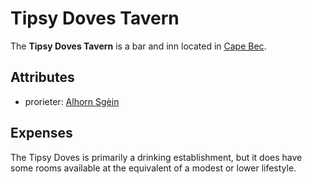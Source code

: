 # Tipsy Doves Tavern

The **Tipsy Doves Tavern** is a bar and inn located in [Cape Bec](../).

## Attributes

- prorieter: [Alhorn Sgèin](../../citizenry/alhorn-sgein)

## Expenses
 
The Tipsy Doves is primarily a drinking establishment, but it does have some rooms available at the equivalent of a modest or lower lifestyle.
